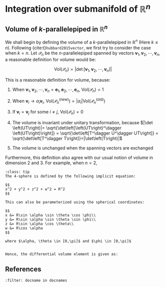 # Integration over submanifold of $\mathbb{R}^n$

## Volume of $k$-parallelepiped in $\mathbb{R}^n$
We shall begin by defining the volume of a $k$-parallelepiped in $\mathbb{R}^n$ (Here $k\leq n$). Following {cite:t}`hubbard2015vector`, we first try to consider the case when $k=n$. Let $\mathcal{P}_n$ be the $n$-parallelepiped spanned by vectors $\mathbf{v}_1, \mathbf{v}_2,\cdots, \mathbf{v}_n$, a reasonable definition for volume would be:

$$
\text{Vol}\left(\mathcal{P}_n\right) = \left|\det \left[\mathbf{v}_1, \mathbf{v}_2,\cdots, \mathbf{v}_n\right]\right|
$$

This is a reasonable definition for volume, because:
1. When $\mathbf{v}_1, \mathbf{v}_2,\cdots, \mathbf{v}_n = \mathbf{e}_1, \mathbf{e}_2, \cdots, \mathbf{e}_n$, $\text{Vol}\left(\mathcal{P}_n\right) = 1$

2. When $\mathbf{v}_i \to \alpha_i \mathbf{v}_i$, $\text{Vol}\left(\mathcal{P}_n^{\text{(new)}}\right)=|\alpha_i|\text{Vol}\left(\mathcal{P}_n^{\text{(old)}}\right)$

3. If $\mathbf{v}_i = \mathbf{v}_j$ for some $i\neq j$, $\text{Vol}\left(\mathcal{P}_n\right) = 0$

4. The volume is invariant under unitary transformation, because $|\det \left(UT\right)|= \sqrt{\det\left[\left(UT\right)^\dagger \left(UT\right)\right]} = \sqrt{\det\left[T^\dagger U^\dagger UT\right]} = \sqrt{\det\left[T^\dagger T\right]}=|\det\left(T\right)|$

5. The volume is unchanged when the spanning vectors are exchanged

Furthermore, this definition also agree with our usual notion of volume in dimension 2 and 3. For example, when $n=2$, 

````{admonition} **Example: Volume of 4-sphere** 
:class: tip
The 4-sphere is defined by the following implicit equation:

$$
x^2 + y^2 + z^2 + w^2 = R^2 
$$

This can also be parameterized using the spherical coordinates:

$$
x &= R\sin \alpha \sin \theta \cos \phi\\
y &= R\sin \alpha \sin \theta \sin \phi\\
z &= R\sin \alpha \cos \theta\\
w &= R\cos \alpha
$$

where $\alpha, \theta \in [0,\pi]$ and $\phi \in [0,\pi]$


Hence, the differential volume element is given as:
````



## References
```{bibliography}
:filter: docname in docnames
```